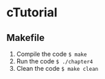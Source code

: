 # cTutorial

## Makefile
1. Compile the code `$ make`
2. Run the code `$ ./chapter4`
3. Clean the code `$ make clean`



